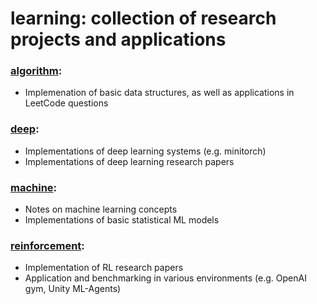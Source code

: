 # learning: collection of research projects and applications

### [algorithm](./algorithm/):
- Implemenation of basic data structures, as well as applications in LeetCode questions

### [deep](./deep/):
- Implementations of deep learning systems (e.g. minitorch)
- Implementations of deep learning research papers

### [machine](./machine/):
- Notes on machine learning concepts
- Implementations of basic statistical ML models

### [reinforcement](./reinforcement/):
- Implementation of RL research papers
- Application and benchmarking in various environments (e.g. OpenAI gym, Unity ML-Agents)